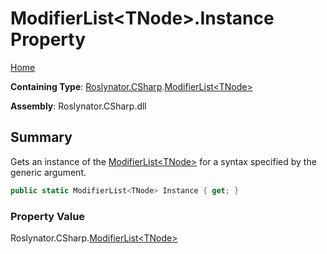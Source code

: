 <a name="_top"></a>

# ModifierList\<TNode>\.Instance Property

[Home](../../../../README.md#_top)

**Containing Type**: [Roslynator.CSharp](../../README.md#_top)\.[ModifierList\<TNode>](../README.md#_top)

**Assembly**: Roslynator\.CSharp\.dll

## Summary

Gets an instance of the [ModifierList\<TNode>](../README.md#_top) for a syntax specified by the generic argument\.

```csharp
public static ModifierList<TNode> Instance { get; }
```

### Property Value

Roslynator\.CSharp\.[ModifierList\<TNode>](../README.md#_top)

